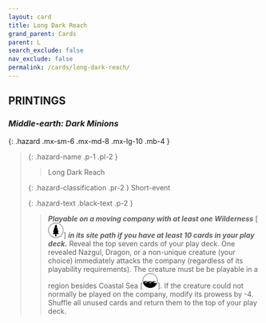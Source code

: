 ```yaml
---
layout: card
title: Long Dark Reach
grand_parent: Cards
parent: L
search_exclude: false
nav_exclude: false
permalink: /cards/long-dark-reach/
---
```


## PRINTINGS


### _Middle-earth: Dark Minions_

{: .hazard .mx-sm-6 .mx-md-8 .mx-lg-10 .mb-4 }
> {: .hazard-name .p-1 .pl-2 }
> > <div class="hazard-mp"></div>
> > <div class="card-name">Long Dark Reach</div>
>
> {: .hazard-classification .pr-2 }
> Short-event
>
> {: .hazard-text .black-text .p-2 }
> > ***Playable on a moving company with at least one Wilderness*** \[![](/assets/images/wilderness.svg)] ***in its site path if you have at least 10 cards in your play deck.*** Reveal the top seven cards of your play deck. One revealed Nazgul, Dragon, or a non-unique creature (your choice) immediately attacks the company (regardless of its playability requirements). The creature must be be playable in a region besides Coastal Sea \[![](/assets/images/coastalsea.svg)]. If the creature could not normally be played on the company, modify its prowess by -4. Shuffle all unused cards and return them to the top of your play deck. 
>
